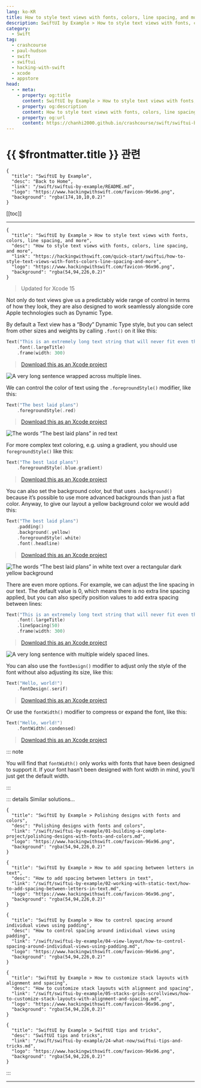 ```yaml
---
lang: ko-KR
title: How to style text views with fonts, colors, line spacing, and more
description: SwiftUI by Example > How to style text views with fonts, colors, line spacing, and more
category:
  - Swift
tag: 
  - crashcourse
  - paul-hudson
  - swift
  - swiftui
  - hacking-with-swift
  - xcode
  - appstore
head:
  - - meta:
    - property: og:title
      content: SwiftUI by Example > How to style text views with fonts, colors, line spacing, and more
    - property: og:description
      content: How to style text views with fonts, colors, line spacing, and more
    - property: og:url
      content: https://chanhi2000.github.io/crashcourse/swift/swiftui-by-example/02-working-with-static-text/how-to-style-text-views-with-fonts-colors-line-spacing-and-more.html
---
```


# {{ $frontmatter.title }} 관련

```component VPCard
{
  "title": "SwiftUI by Example",
  "desc": "Back to Home",
  "link": "/swift/swiftui-by-example/README.md",
  "logo": "https://www.hackingwithswift.com/favicon-96x96.png",
  "background": "rgba(174,10,10,0.2)"
}
```

[[toc]]

---

```component VPCard
{
  "title": "SwiftUI by Example > How to style text views with fonts, colors, line spacing, and more",
  "desc": "How to style text views with fonts, colors, line spacing, and more",
  "link": "https://hackingwithswift.com/quick-start/swiftui/how-to-style-text-views-with-fonts-colors-line-spacing-and-more",
  "logo": "https://www.hackingwithswift.com/favicon-96x96.png",
  "background": "rgba(54,94,226,0.2)"
}
```

> Updated for Xcode 15

Not only do text views give us a predictably wide range of control in terms of how they look, they are also designed to work seamlessly alongside core Apple technologies such as Dynamic Type.

By default a Text view has a “Body” Dynamic Type style, but you can select from other sizes and weights by calling `.font()` on it like this:

```swift
Text("This is an extremely long text string that will never fit even the widest of phones without wrapping")
    .font(.largeTitle)
    .frame(width: 300)
```

> [<FontIcon icon="fas fa-file-zipper"/>Download this as an Xcode project](https://www.hackingwithswift.com/files/projects/swiftui/how-to-style-text-views-with-fonts-colors-line-spacing-and-more-1.zip)

![A very long sentence wrapped across multiple lines.](https://www.hackingwithswift.com/img/books/quick-start/swiftui/how-to-style-text-views-with-fonts-colors-line-spacing-and-more-1~dark.png)

We can control the color of text using the `.foregroundStyle()` modifier, like this:

```swift
Text("The best laid plans")
    .foregroundStyle(.red)
```

> [<FontIcon icon="fas fa-file-zipper"/>Download this as an Xcode project](https://www.hackingwithswift.com/files/projects/swiftui/how-to-show-text-and-an-icon-side-by-side-using-label-2.zip)

![The words “The best laid plans” in red text](https://www.hackingwithswift.com/img/books/quick-start/swiftui/how-to-style-text-views-with-fonts-colors-line-spacing-and-more-2~dark.png)

For more complex text coloring, e.g. using a gradient, you should use `foregroundStyle()` like this:

```swift
Text("The best laid plans")
    .foregroundStyle(.blue.gradient)
```

> [<FontIcon icon="fas fa-file-zipper"/>Download this as an Xcode project](https://www.hackingwithswift.com/files/projects/swiftui/how-to-show-text-and-an-icon-side-by-side-using-label-3.zip)

You can also set the background color, but that uses `.background()` because it’s possible to use more advanced backgrounds than just a flat color. Anyway, to give our layout a yellow background color we would add this:

```swift
Text("The best laid plans")
    .padding()
    .background(.yellow)
    .foregroundStyle(.white)
    .font(.headline)
```

> [<FontIcon icon="fas fa-file-zipper"/>Download this as an Xcode project](https://www.hackingwithswift.com/files/projects/swiftui/how-to-show-text-and-an-icon-side-by-side-using-label-4.zip)

![The words “The best laid plans” in white text over a rectangular dark yellow background](https://www.hackingwithswift.com/img/books/quick-start/swiftui/how-to-style-text-views-with-fonts-colors-line-spacing-and-more-3~dark.png)

There are even more options. For example, we can adjust the line spacing in our text. The default value is 0, which means there is no extra line spacing applied, but you can also specify position values to add extra spacing between lines:

```swift
Text("This is an extremely long text string that will never fit even the widest of phones without wrapping")
    .font(.largeTitle)
    .lineSpacing(50)
    .frame(width: 300)
```

> [<FontIcon icon="fas fa-file-zipper"/>Download this as an Xcode project](https://www.hackingwithswift.com/files/projects/swiftui/how-to-show-text-and-an-icon-side-by-side-using-label-5.zip)

![A very long sentence with multiple widely spaced lines.](https://www.hackingwithswift.com/img/books/quick-start/swiftui/how-to-style-text-views-with-fonts-colors-line-spacing-and-more-4~dark.png)

You can also use the `fontDesign()` modifier to adjust only the style of the font without also adjusting its size, like this:

```swift
Text("Hello, world!")
    .fontDesign(.serif)
```

> [<FontIcon icon="fas fa-file-zipper"/>Download this as an Xcode project](https://www.hackingwithswift.com/files/projects/swiftui/how-to-show-text-and-an-icon-side-by-side-using-label-6.zip)

Or use the `fontWidth()` modifier to compress or expand the font, like this:

```swift
Text("Hello, world!")
    .fontWidth(.condensed)
```

> [<FontIcon icon="fas fa-file-zipper"/>Download this as an Xcode project](https://www.hackingwithswift.com/files/projects/swiftui/how-to-show-text-and-an-icon-side-by-side-using-label-7.zip)

::: note

You will find that `fontWidth()` only works with fonts that have been designed to support it. If your font hasn’t been designed with font width in mind, you’ll just get the default width.

:::

::: details Similar solutions…

```component VPCard
{
  "title": "SwiftUI by Example > Polishing designs with fonts and colors",
  "desc": "Polishing designs with fonts and colors",
  "link": "/swift/swiftui-by-example/01-building-a-complete-project/polishing-designs-with-fonts-and-colors.md",
  "logo": "https://www.hackingwithswift.com/favicon-96x96.png",
  "background": "rgba(54,94,226,0.2)"
}
```

```component VPCard
{
  "title": "SwiftUI by Example > How to add spacing between letters in text",
  "desc": "How to add spacing between letters in text",
  "link": "/swift/swiftui-by-example/02-working-with-static-text/how-to-add-spacing-between-letters-in-text.md",
  "logo": "https://www.hackingwithswift.com/favicon-96x96.png",
  "background": "rgba(54,94,226,0.2)"
}
```

```component VPCard
{
  "title": "SwiftUI by Example > How to control spacing around individual views using padding",
  "desc": "How to control spacing around individual views using padding",
  "link": "/swift/swiftui-by-example/04-view-layout/how-to-control-spacing-around-individual-views-using-padding.md",
  "logo": "https://www.hackingwithswift.com/favicon-96x96.png",
  "background": "rgba(54,94,226,0.2)"
}
```

```component VPCard
{
  "title": "SwiftUI by Example > How to customize stack layouts with alignment and spacing",
  "desc": "How to customize stack layouts with alignment and spacing",
  "link": "/swift/swiftui-by-example/05-stacks-grids-scrollviews/how-to-customize-stack-layouts-with-alignment-and-spacing.md",
  "logo": "https://www.hackingwithswift.com/favicon-96x96.png",
  "background": "rgba(54,94,226,0.2)"
}
```

```component VPCard
{
  "title": "SwiftUI by Example > SwiftUI tips and tricks",
  "desc": "SwiftUI tips and tricks",
  "link": "/swift/swiftui-by-example/24-what-now/swiftui-tips-and-tricks.md",
  "logo": "https://www.hackingwithswift.com/favicon-96x96.png",
  "background": "rgba(54,94,226,0.2)"
}
```

:::

---

<TagLinks />